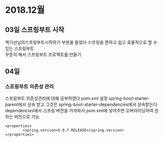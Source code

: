 # 2018.12월
## 03일 스프링부트 시작
백기선님의스프링부트시작하기 부분을 들었다
스프링을 편하고 쉽고 효율적으로 할 수 있는 스프링부트  
꾸준히 해서 스프링부트 프로젝트를 만들기  

## 04일
### 스프링부트 의존성 관리
스프링부트 의존성관리에 대해 공부하였다
pom.xml 설정
spring-boot-starter-parent에서 상속 받고 그것은 spring-boot-starter-dependencies에서 상속받는다  
dependencies에서 스프링 버전을 가져와서 pom.xml에 넣어주면 오버라이딩하여 원하는 버전으로 가능
```
<properties>
		<spring.version>5.0.7.RELEASE</spring.version>
</properties>
```
